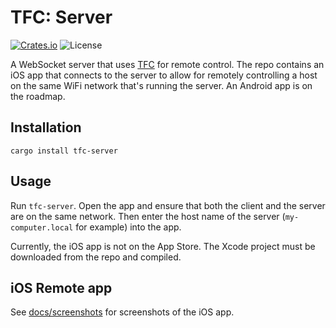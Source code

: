 # TFC: Server

[![Crates.io](https://img.shields.io/crates/v/tfc-server)](https://crates.io/crates/tfc-server)
![License](https://img.shields.io/crates/l/tfc-server)

A WebSocket server that uses [TFC](https://crates.io/crates/tfc) for remote
control. The repo contains an iOS app that connects to the server to allow for
remotely controlling a host on the same WiFi network that's running the server.
An Android app is on the roadmap.

## Installation

```shell
cargo install tfc-server
```

## Usage

Run `tfc-server`. Open the app and ensure that both the client and the server
are on the same network. Then enter the host name of the server
(`my-computer.local` for example) into the app.

Currently, the iOS app is not on the App Store. The Xcode project must be
downloaded from the repo and compiled.

## iOS Remote app

See
[docs/screenshots](https://github.com/Kerndog73/The-Fat-Controller/tree/master/docs/screenshots)
for screenshots of the iOS app.
